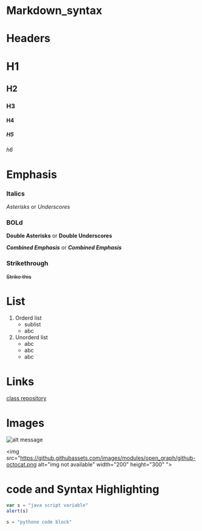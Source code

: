 # Markdown_syntax 
# Headers
# H1 
## H2
### H3
#### H4
##### H5
###### h6

# Emphasis
### Italics
*Asterisks* or _Underscores_
### BOLd
   **Double Asterisks** or __Double Underscores__

   ***Combined Emphasis*** or _**Combined Emphasis**_
### Strikethrough
   ~~Strike this~~
# List
1. Orderd list
      - sublist
      - abc
9. Unorderd list
    * abc
    - abc
    + abc
# Links
[class repository](https://github.com/GirishaDevara/SCM_git_batch1)

# Images
![alt message](https://github.githubassets.com/images/modules/open_graph/github-octocat.png)

<img src="https://github.githubassets.com/images/modules/open_graph/github-octocat.png alt="img not available" width="200" height="300" ">
# code and Syntax Highlighting
```javascript 
var s = "java script variable"
alert(s)
```

```python 
s = "pythone code block"
```
